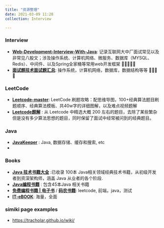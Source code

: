 ```yaml
---
title: "资源整理"
date: 2021-03-09 11:28
collection: Interview

---
```



### Interview

* [**Web-Development-Interview-With-Java**](https://github.com/lokles/Web-Development-Interview-With-Java): 记录互联网大中厂面试常见以及非常见八股文；涉及操作系统、计算机网络、微服务、数据库（MYSQL、Redis）、中间件、以及Spring全家桶等常用web开发框架 🌟🌟🌟🌟🌟
* [**面试题技术面试题汇总**](https://imageslr.github.io/2020/07/08/tech-interview.html): 操作系统，计算机网络，数据库，数据结构等等 	🌟🌟🌟🌟

### LeetCode

* [**Leetcode-master**](https://github.com/youngyangyang04/leetcode-master): LeetCode 刷题攻略：配思维导图，100+经典算法题目刷题顺序、经典算法模板、共40w字的详细图解，以及难点视频题解 
* [**Leetcode题解**](https://github.com/CyC2018/CS-Notes/blob/master/notes/Leetcode%20%E9%A2%98%E8%A7%A3%20-%20%E7%9B%AE%E5%BD%95.md) : 从 Leetcode 中精选大概 200 左右的题目，去除了某些繁杂但是没有多少算法思想的题目，同时保留了面试中经常被问到的经典题目。 

### Java
* [**JavaKeeper**](https://github.com/Jstarfish/JavaKeeper) : Java,  数据存储、缓存和搜索, etc 
* 

### Books

* [**Java 技术书籍大全**](https://github.com/dahuoyzs/javapdf) :已收录 100本 Java相关领域经典技术书籍，从初级开发者到资深架构师，涵盖 Java 从业者的各个阶段. 
* [**Java编程书籍**](https://drive.google.com/drive/folders/1xFVzGpdh_d8gRnT5m0pfxTX8hlUURLsS) : 包含45本Java 相关书籍
* [**免费编程书籍 | 电子书**](https://github.com/meibin08/free-programming-books/issues/93) / [**码农书籍**](https://github.com/meibin08/free-programming-books): leetcode, 前端，java，测试
* [**IT-eBOOK**](https://github.com/asyncfun/IT-eBOOK): 海量，全面



### simiki  page examples
*  https://tracholar.github.io/wiki/
